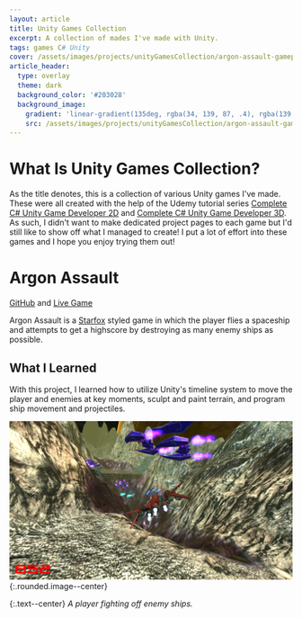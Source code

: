 ```yaml
---
layout: article
title: Unity Games Collection
excerpt: A collection of mades I've made with Unity.
tags: games C# Unity
cover: /assets/images/projects/unityGamesCollection/argon-assault-gameplay1.png
article_header:
  type: overlay
  theme: dark
  background_color: '#203028'
  background_image:
    gradient: 'linear-gradient(135deg, rgba(34, 139, 87, .4), rgba(139, 34, 139, .4))'
    src: /assets/images/projects/unityGamesCollection/argon-assault-gameplay1.png
---
```


# What Is Unity Games Collection?
As the title denotes, this is a collection of various Unity games I've made. These
were all created with the help of the Udemy tutorial series
[Complete C# Unity Game Developer 2D](https://www.udemy.com/course/unitycourse/)
and [Complete C# Unity Game Developer 3D](https://www.udemy.com/course/unitycourse2/).
As such, I didn't want to make dedicated project pages to each game but I'd still
like to show off what I managed to create! I put a lot of effort into these games
and I hope you enjoy trying them out!

# Argon Assault
[GitHub](https://github.com/kenny-designs/ArgonAssault) and [Live Game](https://kenny-designs.github.io/ArgonAssault/WebGL/index.html)

Argon Assault is a [Starfox](https://en.wikipedia.org/wiki/Star_Fox) styled game
in which the player flies a spaceship and attempts to get a highscore by destroying
as many enemy ships as possible.

## What I Learned
With this project, I learned how to utilize Unity's timeline system to move the player
and enemies at key moments, sculpt and paint terrain, and program ship movement and
projectiles.

![ArgonAssaultGameplay1](/assets/images/projects/unityGamesCollection/argon-assault-gameplay1.png){:.rounded.image--center}

{:.text--center}
*A player fighting off enemy ships.*
